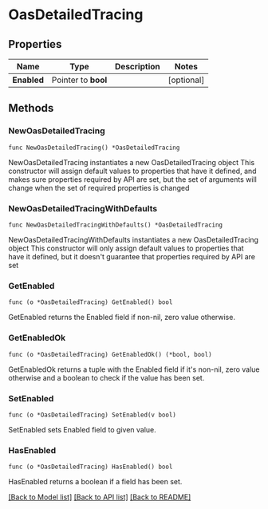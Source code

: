 # OasDetailedTracing

## Properties

Name | Type | Description | Notes
------------ | ------------- | ------------- | -------------
**Enabled** | Pointer to **bool** |  | [optional] 

## Methods

### NewOasDetailedTracing

`func NewOasDetailedTracing() *OasDetailedTracing`

NewOasDetailedTracing instantiates a new OasDetailedTracing object
This constructor will assign default values to properties that have it defined,
and makes sure properties required by API are set, but the set of arguments
will change when the set of required properties is changed

### NewOasDetailedTracingWithDefaults

`func NewOasDetailedTracingWithDefaults() *OasDetailedTracing`

NewOasDetailedTracingWithDefaults instantiates a new OasDetailedTracing object
This constructor will only assign default values to properties that have it defined,
but it doesn't guarantee that properties required by API are set

### GetEnabled

`func (o *OasDetailedTracing) GetEnabled() bool`

GetEnabled returns the Enabled field if non-nil, zero value otherwise.

### GetEnabledOk

`func (o *OasDetailedTracing) GetEnabledOk() (*bool, bool)`

GetEnabledOk returns a tuple with the Enabled field if it's non-nil, zero value otherwise
and a boolean to check if the value has been set.

### SetEnabled

`func (o *OasDetailedTracing) SetEnabled(v bool)`

SetEnabled sets Enabled field to given value.

### HasEnabled

`func (o *OasDetailedTracing) HasEnabled() bool`

HasEnabled returns a boolean if a field has been set.


[[Back to Model list]](../README.md#documentation-for-models) [[Back to API list]](../README.md#documentation-for-api-endpoints) [[Back to README]](../README.md)


